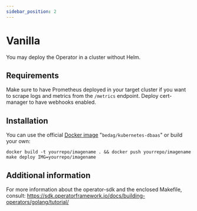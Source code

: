 ```yaml
---
sidebar_position: 2
---
```


# Vanilla

You may deploy the Operator in a cluster without Helm.

## Requirements

Make sure to have Prometheus deployed in your target cluster if you want to scrape logs and metrics from the
`/metrics` endpoint. Deploy cert-manager to have webhooks enabled.

## Installation

You can use the official [Docker image](https://hub.docker.com/r/bedag/kubernetes-dbaas) "`bedag/kubernetes-dbaas`" or
build your own:

```
docker build -t yourrepo/imagename . && docker push yourrepo/imagename
make deploy IMG=yourrepo/imagename
```

## Additional information
For more information about the operator-sdk and the enclosed Makefile, consult: https://sdk.operatorframework.io/docs/building-operators/golang/tutorial/
